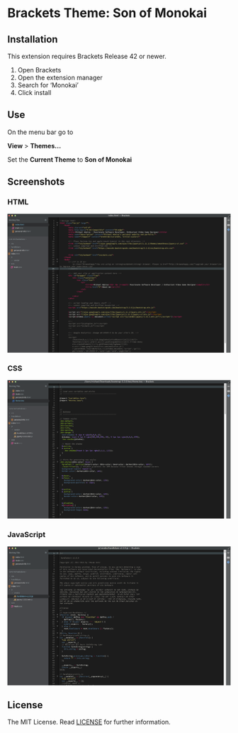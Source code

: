 Brackets Theme: Son of Monokai
===


Installation
---

This extension requires Brackets Release 42 or newer.

1. Open Brackets
2. Open the extension manager
3. Search for ‘Monokai’
4. Click install

Use
---
On the menu bar go to 

**View** > **Themes...**

Set the **Current Theme** to **Son of Monokai**

Screenshots
---

### HTML
![HTML](screenshots/html.png)

### CSS
![HTML](screenshots/css.png)

### JavaScript
![HTML](screenshots/js.png)

License
---

The MIT License. Read [LICENSE](LICENSE) for further information.

